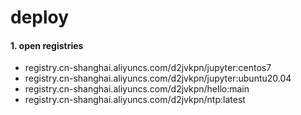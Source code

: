 # deploy

#### 1. open registries
- registry.cn-shanghai.aliyuncs.com/d2jvkpn/jupyter:centos7
- registry.cn-shanghai.aliyuncs.com/d2jvkpn/jupyter:ubuntu20.04
- registry.cn-shanghai.aliyuncs.com/d2jvkpn/hello:main
- registry.cn-shanghai.aliyuncs.com/d2jvkpn/ntp:latest
